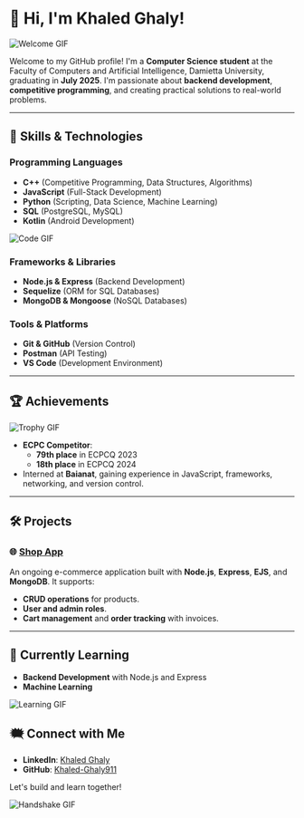 # 👋 Hi, I'm Khaled Ghaly!

![Welcome GIF](https://media.giphy.com/media/hvRJCLFzcasrR4ia7z/giphy.gif)

Welcome to my GitHub profile! I'm a **Computer Science student** at the Faculty of Computers and Artificial Intelligence, Damietta University, graduating in **July 2025**. I'm passionate about **backend development**, **competitive programming**, and creating practical solutions to real-world problems.

---

## 🚀 Skills & Technologies

### Programming Languages
- **C++** (Competitive Programming, Data Structures, Algorithms)
- **JavaScript** (Full-Stack Development)
- **Python** (Scripting, Data Science, Machine Learning)
- **SQL** (PostgreSQL, MySQL)
- **Kotlin** (Android Development)

![Code GIF](https://media.giphy.com/media/13HgwGsXF0aiGY/giphy.gif)

### Frameworks & Libraries
- **Node.js & Express** (Backend Development)
- **Sequelize** (ORM for SQL Databases)
- **MongoDB & Mongoose** (NoSQL Databases)

### Tools & Platforms
- **Git & GitHub** (Version Control)
- **Postman** (API Testing)
- **VS Code** (Development Environment)

---

## 🏆 Achievements

![Trophy GIF](https://media.giphy.com/media/l3q2K5jinAlChoCLS/giphy.gif)

- **ECPC Competitor**:
  - **79th place** in ECPCQ 2023
  - **18th place** in ECPCQ 2024
- Interned at **Baianat**, gaining experience in JavaScript, frameworks, networking, and version control.

---

## 🛠️ Projects

### 🌐 [Shop App](https://github.com/Khaled-Ghaly911/Commerce_Control)
An ongoing e-commerce application built with **Node.js**, **Express**, **EJS**, and **MongoDB**. It supports:
- **CRUD operations** for products.
- **User and admin roles**.
- **Cart management** and **order tracking** with invoices.

---

## 🌱 Currently Learning

- **Backend Development** with Node.js and Express
- **Machine Learning**

![Learning GIF](https://media.giphy.com/media/xT9IgzoKnwFNmISR8I/giphy.gif)


## 🗮 Connect with Me

- **LinkedIn**: [Khaled Ghaly](https://www.linkedin.com/in/khaled-ghaly-837766233/)
- **GitHub**: [Khaled-Ghaly911](https://github.com/Khaled-Ghaly911)

Let's build and learn together!

![Handshake GIF](https://media.giphy.com/media/l0HlNQ03J5JxX6lva/giphy.gif)
